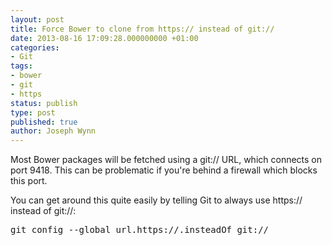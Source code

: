 ```yaml
---
layout: post
title: Force Bower to clone from https:// instead of git://
date: 2013-08-16 17:09:28.000000000 +01:00
categories:
- Git
tags:
- bower
- git
- https
status: publish
type: post
published: true
author: Joseph Wynn
---
```


Most Bower packages will be fetched using a git:// URL, which connects on port 9418. This can be problematic if you're behind a firewall which blocks this port.

You can get around this quite easily by telling Git to always use https:// instead of git://:

<pre>git config --global url.https://.insteadOf git://</pre>
